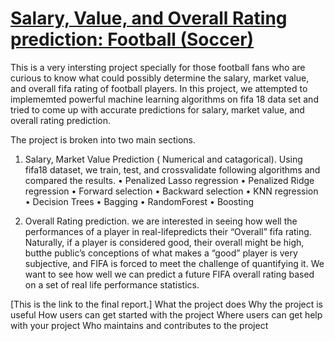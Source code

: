 # [Salary, Value, and Overall Rating prediction: Football (Soccer)](https://github.com/gurungkshitij/fifaPrediction/blob/master/Kshitij-Johe-Fifa.pdf)


This is a very intersting project specially for those football fans who are curious to know what could possibly determine the salary, market value, and overall fifa rating of football players. In this project, we attempted to implememted powerful machine learning algorithms on fifa 18 data set and tried to come up with accurate predictions for salary, market value, and overall rating prediction.

The project is broken into two main sections. 
1) Salary, Market Value Prediction ( Numerical and catagorical). 
Using fifa18 dataset, we train, test, and crossvalidate following algorithms and compared the results. 
• Penalized Lasso regression
• Penalized Ridge regression
• Forward selection
• Backward selection
• KNN regression
• Decision Trees
• Bagging
• RandomForest
• Boosting

2) Overall Rating prediction.
we are interested in seeing how well the performances of a player in real-lifepredicts their “Overall” fifa rating. Naturally, if a player is considered good, their overall might be high, butthe public’s conceptions of what makes a “good” player is very subjective, and FIFA is forced to meet the challenge of quantifying it. We want to see how well we can predict a future FIFA overall rating based on a set of real life performance statistics.






[This is the link to the final report.]
What the project does
Why the project is useful
How users can get started with the project
Where users can get help with your project
Who maintains and contributes to the project
